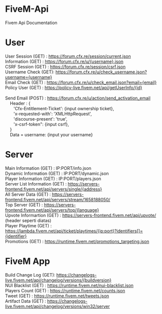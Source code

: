 # FiveM-Api
Fivem Api Documentation

# User
User Session (GET)  : https://forum.cfx.re/session/current.json </br>
Information (GET)   : https://forum.cfx.re/u/{username}.json </br>
CSRF Session (GET)  : https://forum.cfx.re/session/csrf.json </br>
Username Check (GET): https://forum.cfx.re/u/check_username.json?username={username} </br>
Email Check (GET)   : https://forum.cfx.re/u/check_email.json?email={email} </br>
Policy User (GET)   : https://policy-live.fivem.net/api/getUserInfo/{id} </br></br>
Send Email (POST)   : https://forum.cfx.re/u/action/send_activation_email </br>
&nbsp;&nbsp;&nbsp;&nbsp;Header : {</br>
&nbsp;&nbsp;&nbsp;&nbsp;&nbsp;&nbsp;&nbsp;'Cfx-Entitlement-Ticket': {input ownership ticket},</br>
&nbsp;&nbsp;&nbsp;&nbsp;&nbsp;&nbsp;&nbsp;'x-requested-with': 'XMLHttpRequest',</br>
&nbsp;&nbsp;&nbsp;&nbsp;&nbsp;&nbsp;&nbsp;'discourse-present': 'true',</br>
&nbsp;&nbsp;&nbsp;&nbsp;&nbsp;&nbsp;&nbsp;'x-csrf-token": {input csrf},</br>
&nbsp;&nbsp;&nbsp;&nbsp;}</br>
&nbsp;&nbsp;&nbsp;&nbsp;Data = username: {input your username}</br>

# Server
Main Information (GET)        : IP:PORT/info.json </br>
Dynamic Information (GET)     : IP:PORT/dynamic.json </br>
Player Information (GET)      : IP:PORT/players.json </br>
Server List Information (GET) : https://servers-frontend.fivem.net/api/servers/single/{address} </br>
All Server Data (GET)         : https://servers-frontend.fivem.net/api/servers/stream/1658188050/ </br>
Top Server (GET)              : https://servers-frontend.fivem.net/api/servers/top/{language} </br>
Upvote Informartion (GET)     : https://servers-frontend.fivem.net/api/upvote/ (header seperti diatas) </br>
Player Playtime (GET)         : https://lambda.fivem.net/api/ticket/playtimes/{ip:port}?identifiers[]={identifier} </br>
Promotions (GET)              : https://runtime.fivem.net/promotions_targeting.json </br>

# FiveM App
Build Change Log (GET): https://changelogs-live.fivem.net/api/changelog/versions/{buildversion} </br>
NUI Blacklist (GET)   : https://runtime.fivem.net/nui-blacklist.json </br>
Players Count (GET)   : https://runtime.fivem.net/counts.json </br>
Tweet (GET)           : https://runtime.fivem.net/tweets.json </br>
Artifact Data (GET)   : https://changelogs-live.fivem.net/api/changelog/versions/win32/server
